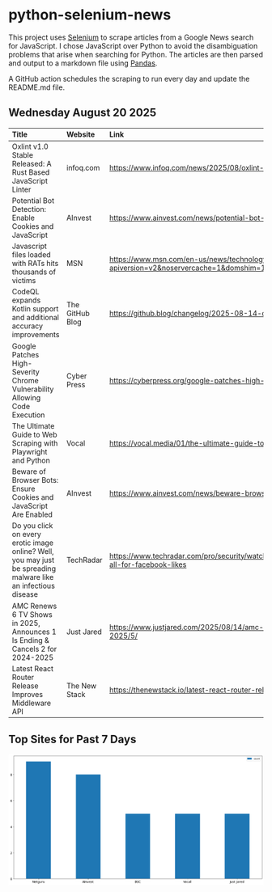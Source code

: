 # python-selenium-news

This project uses [Selenium](https://www.seleniumhq.org/) to scrape articles from a Google News search for JavaScript.
I chose JavaScript over Python to avoid the disambiguation problems that arise when searching for Python.
The articles are then parsed and output to a markdown file using [Pandas](https://pandas.pydata.org/).

A GitHub action schedules the scraping to run every day and update the README.md file.

## Wednesday August 20 2025


| Title                                                                                                         | Website         | Link                                                                                                                                                                                                                               |
|:--------------------------------------------------------------------------------------------------------------|:----------------|:-----------------------------------------------------------------------------------------------------------------------------------------------------------------------------------------------------------------------------------|
| Oxlint v1.0 Stable Released: A Rust Based JavaScript Linter                                                   | infoq.com       | https://www.infoq.com/news/2025/08/oxlint-v1-released/                                                                                                                                                                             |
| Potential Bot Detection: Enable Cookies and JavaScript                                                        | AInvest         | https://www.ainvest.com/news/potential-bot-detection-enable-cookies-javascript-2508/                                                                                                                                               |
| Javascript files loaded with RATs hits thousands of victims                                                   | MSN             | https://www.msn.com/en-us/news/technology/javascript-files-loaded-with-rats-hits-thousands-of-victims/ar-AA1vcKUJ?apiversion=v2&noservercache=1&domshim=1&renderwebcomponents=1&wcseo=1&batchservertelemetry=1&noservertelemetry=1 |
| CodeQL expands Kotlin support and additional accuracy improvements                                            | The GitHub Blog | https://github.blog/changelog/2025-08-14-codeql-expands-kotlin-support-and-additional-accuracy-improvements/                                                                                                                       |
| Google Patches High-Severity Chrome Vulnerability Allowing Code Execution                                     | Cyber Press     | https://cyberpress.org/google-patches-high-severity-chrome-vulnerability-allowing-code-execution/                                                                                                                                  |
| The Ultimate Guide to Web Scraping with Playwright and Python                                                 | Vocal           | https://vocal.media/01/the-ultimate-guide-to-web-scraping-with-playwright-and-python                                                                                                                                               |
| Beware of Browser Bots: Ensure Cookies and JavaScript Are Enabled                                             | AInvest         | https://www.ainvest.com/news/beware-browser-bots-ensure-cookies-javascript-enabled-2508/                                                                                                                                           |
| Do you click on every erotic image online? Well, you may just be spreading malware like an infectious disease | TechRadar       | https://www.techradar.com/pro/security/watch-where-you-click-adult-sites-are-hiding-clickjacking-malware-in-images-and-all-for-facebook-likes                                                                                      |
| AMC Renews 6 TV Shows in 2025, Announces 1 Is Ending & Cancels 2 for 2024-2025                                | Just Jared      | https://www.justjared.com/2025/08/14/amc-renews-6-tv-shows-in-2025-announces-1-is-ending-cancels-2-for-2024-2025/5/                                                                                                                |
| Latest React Router Release Improves Middleware API                                                           | The New Stack   | https://thenewstack.io/latest-react-router-release-improves-middleware-api/                                                                                                                                                        |
## Top Sites for Past 7 Days

![Graph of Top Sites](https://raw.githubusercontent.com/dan-mba/python-selenium-news/main/last-week.png)
